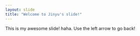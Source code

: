 ```yaml
---
layout: slide
title: "Welcome to Jinyu's slide!"
---
```

This is my awesome slide! haha. 
Use the left arrow to go back!
